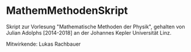# MathemMethodenSkript

Skript zur Vorlesung "Mathematische Methoden der Physik", gehalten von Julian Adolphs [2014-2018] an der Johannes Kepler Universität Linz. 

Mitwirkende: Lukas Rachbauer

